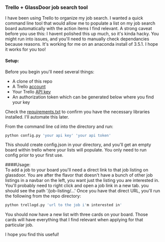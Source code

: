 ### Trello + GlassDoor job search tool  

I have been using Trello to organize my job search.  I wanted a quick command line tool that would allow me to populate a list on my job search board automatically with the action items I find relevant.  A strong caveat before you use this:  I havent polished this up much, so it's kinda hacky.  You might run into issues,  and you'll need to manually check dependancies because reasons.  It's working for me on an anaconda install of 3.5.1.  I hope it works for you too!  


#### Setup:  
Before you begin you'll need several things:  
* A clone of this repo  
* A Trello [account](https://trello.com/)  
* Your Trello [API key](https://trello.com/app-key)  
* An authorization token which can be generated below where you find your key  

  
Check the [requirements.txt](https://github.com/kmix27/trello_glassdoor/blob/master/requirements.txt) to confirm you have the necessary libraries installed.  I'll automate this later.  

From the command line cd into the directory and run:  

```bash  
python config.py 'your api key' 'your api token'
```  

This should create config.json in your directory, and you'll get an empty board within trello where your lists will populate.  You only need to run config prior to your first use.  


####Usage:  
To add a job to your board you'll need a direct link to that job listing on glassdoor.  You are after the flavor that doesn't have a bunch of other job listings in a navbar on the left, you want just the listing you are interested in.  You'll probably need to right click and open a job link in a new tab.  you should see the path '/job-listing/...'  Once you have that direct URL, you'll run the following from the repo directory:  

```bash
python trellogd.py 'url to the job i'm interested in'
```  

You should now have a new list with three cards on your board.  Those cards will have everything that I find relevant when applying for that particular job.  

I hope you find this useful! 





